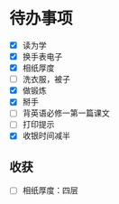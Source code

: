 # 待办事项
- [x] 读为学
- [x] 换手表电子
- [x] 相纸厚度
- [ ] 洗衣服，被子
- [x] 做锻炼
- [x] 掰手
- [ ] 背英语必修一第一篇课文
- [ ] 打印提示
- [x] 收银时间减半
## 收获
- [ ] 相纸厚度：四层
